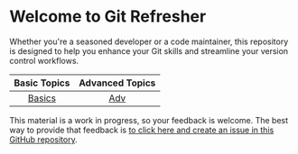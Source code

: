 # Welcome to Git Refresher

Whether you're a seasoned developer or a code maintainer, this repository is designed to help you enhance your Git skills and streamline your version control workflows.

<center>

|  Basic Topics |  Advanced Topics |
|:-------------:|:----------------:|
| [Basics]()        |  [Adv]()  |

</center>

This material is a work in progress, so your feedback is welcome. The best way to provide that feedback is [to click here and create an issue in this GitHub repository](https://github.com/ArceLopera/git_refresher/issues).
